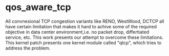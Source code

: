 # qos_aware_tcp
All convnesional TCP congestion variants like RENO, WestWood, DCTCP all have certain limitation that makes it hard to 
achive some of the required objective in data center environment,i.e. no packet drop, differtiated service, etc. This work presents our attempt 
to overcome these limitations. This kernel patch presents one kernel module called "qtcp", which tries to address the problem.

